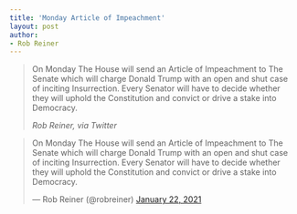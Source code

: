 ```yaml
---
title: 'Monday Article of Impeachment'
layout: post
author:
- Rob Reiner
---
```


> On Monday The House will send an Article of Impeachment to The Senate which will charge Donald Trump with an open and shut case of inciting Insurrection. Every Senator will have to decide whether they will uphold the Constitution and convict or drive a stake into Democracy.
>
> <cite>Rob Reiner, via Twitter</cite>

<blockquote class="twitter-tweet"><p lang="en" dir="ltr">On Monday The House will send an Article of Impeachment to The Senate which will charge Donald Trump with an open and shut case of inciting Insurrection. Every Senator will have to decide whether they will uphold the Constitution and convict or drive a stake into Democracy.</p>&mdash; Rob Reiner (@robreiner) <a href="https://twitter.com/robreiner/status/1352765928077807616?ref_src=twsrc%5Etfw">January 22, 2021</a></blockquote> <script async src="https://platform.twitter.com/widgets.js" charset="utf-8"></script>
